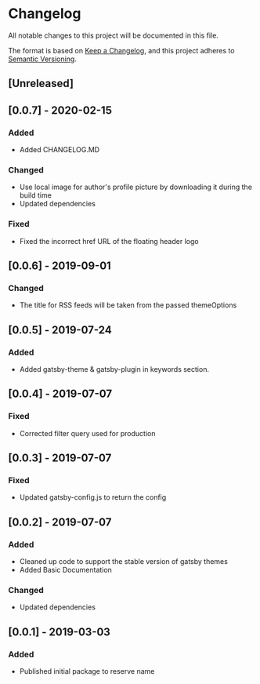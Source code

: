 # Changelog

All notable changes to this project will be documented in this file.

The format is based on [Keep a Changelog](https://keepachangelog.com/en/1.0.0/),
and this project adheres to [Semantic Versioning](https://semver.org/spec/v2.0.0.html).

## [Unreleased]

## [0.0.7] - 2020-02-15

### Added

- Added CHANGELOG.MD

### Changed

- Use local image for author's profile picture by downloading it during the build time
- Updated dependencies

### Fixed

- Fixed the incorrect href URL of the floating header logo

## [0.0.6] - 2019-09-01

### Changed

- The title for RSS feeds will be taken from the passed themeOptions

## [0.0.5] - 2019-07-24

### Added

- Added gatsby-theme & gatsby-plugin in keywords section.

## [0.0.4] - 2019-07-07

### Fixed

- Corrected filter query used for production

## [0.0.3] - 2019-07-07

### Fixed

- Updated gatsby-config.js to return the config

## [0.0.2] - 2019-07-07

### Added

- Cleaned up code to support the stable version of gatsby themes
- Added Basic Documentation

### Changed

- Updated dependencies

## [0.0.1] - 2019-03-03

### Added

- Published initial package to reserve name
